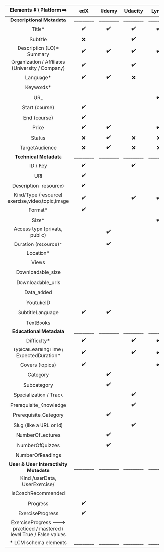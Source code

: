 |              Elements :arrow_down: \ Platform :arrow_right:             |          edX       |        Udemy       |       Udacity      |        Lynda       |       Coursera     |     KhanAcademy    |
|:-----------------------------------------------------------------------:|:------------------:|:------------------:|:------------------:|:------------------:|:------------------:|:------------------:|
|                        **Descriptional Metadata**                       |      _________     |      _________     |      _________     |      _________     |      _________     |      _________     |
| Title*                                                                  | :heavy_check_mark: | :heavy_check_mark: | :heavy_check_mark: | :heavy_check_mark: | :heavy_check_mark: | :heavy_check_mark: |
| Subtitle                                                                |         :x:        |                    | :heavy_check_mark: |                    |                    |         :x:        |
| Description (LO)*  Summary                                              | :heavy_check_mark: | :heavy_check_mark: | :heavy_check_mark: | :heavy_check_mark: | :heavy_check_mark: | :heavy_check_mark: |
| Organization / Affiliates (University / Company)                        | :heavy_check_mark: |                    | :heavy_check_mark: |                    | :heavy_check_mark: |         :x:        |
| Language*                                                               | :heavy_check_mark: | :heavy_check_mark: |         :x:        |                    | :heavy_check_mark: |         :x:        |
| Keywords*                                                               |                    |                    |                    |                    |                    | :heavy_check_mark: |
| URL                                                                     |                    |                    |                    | :heavy_check_mark: | :heavy_check_mark: | :heavy_check_mark: |
| Start (course)                                                          | :heavy_check_mark: |                    |                    |                    | :heavy_check_mark: |         :x:        |
| End (course)                                                            | :heavy_check_mark: |                    |                    |                    | :heavy_check_mark: |         :x:        |
| Price                                                                   | :heavy_check_mark: | :heavy_check_mark: |                    | :heavy_check_mark: |                    |                    |
| Status                                                                  |         :x:        | :heavy_check_mark: |         :x:        |         :x:        |         :x:        |         :x:        |
| TargetAudience                                                          |         :x:        | :heavy_check_mark: |         :x:        |         :x:        |         :x:        |         :x:        |
|                          **Technical Metadata**                         |      _________     |      _________     |      _________     |      _________     |      _________     |    ____________    |
| ID / Key                                                                | :heavy_check_mark: |                    | :heavy_check_mark: |                    | :heavy_check_mark: |                    |
| URI                                                                     | :heavy_check_mark: |                    |                    |                    |                    |                    |
| Description (resource)                                                  | :heavy_check_mark: |                    |                    |                    |                    |                    |
| Kind/Type (resource) exercise,video,topic,image                         | :heavy_check_mark: |                    | :heavy_check_mark: | :heavy_check_mark: |                    | :heavy_check_mark: |
| Format*                                                                 | :heavy_check_mark: |                    |                    |                    |                    | :heavy_check_mark: |
| Size*                                                                   |                    |                    |                    | :heavy_check_mark: |                    | :heavy_check_mark: |
| Access type (private, public)                                           |                    | :heavy_check_mark: |                    |                    |                    |                    |
| Duration (resource)*                                                    |                    | :heavy_check_mark: |                    |                    |                    | :heavy_check_mark: |
| Location*                                                               |                    |                    |                    |                    |                    |                    |
| Views                                                                   |                    |                    |                    |                    |                    | :heavy_check_mark: |
| Downloadable_size                                                       |                    |                    |                    |                    |                    | :heavy_check_mark: |
| Downloadable_urls                                                       |                    |                    |                    |                    |                    | :heavy_check_mark: |
| Data_added                                                              |                    |                    |                    |                    |                    | :heavy_check_mark: |
| YoutubeID                                                               |                    |                    |                    |                    |                    | :heavy_check_mark: |
| SubtitleLanguage                                                        | :heavy_check_mark: | :heavy_check_mark: |                    |                    | :heavy_check_mark: |                    |
| TextBooks                                                               |                    |                    |                    |                    | :heavy_check_mark: |                    |
|                         **Educational Metadata**                        |      _________     |      _________     |      _________     |      _________     |      _________     |      _________     |
| Difficulty*                                                             | :heavy_check_mark: |                    | :heavy_check_mark: | :heavy_check_mark: | :heavy_check_mark: |                    |
| TypicalLearningTime /  ExpectedDuration*                                | :heavy_check_mark: |                    | :heavy_check_mark: | :heavy_check_mark: | :heavy_check_mark: |                    |
| Covers (topics)                                                         | :heavy_check_mark: |                    |                    | :heavy_check_mark: |                    | :heavy_check_mark: |
| Category                                                                |                    | :heavy_check_mark: |                    |                    |                    |                    |
| Subcategory                                                             |                    | :heavy_check_mark: |                    |                    |                    |                    |
| Specialization / Track                                                  |                    |                    | :heavy_check_mark: |                    | :heavy_check_mark: |                    |
| Prerequisite_Knowledge                                                  |                    |                    | :heavy_check_mark: |                    |                    | :heavy_check_mark: |
| Prerequisite_Category                                                   |                    | :heavy_check_mark: |                    |                    |                    |                    |
| Slug  (like a URL or id)                                                |                    |                    | :heavy_check_mark: |                    |                    | :heavy_check_mark: |
| NumberOfLectures                                                        |                    | :heavy_check_mark: |                    |                    |                    |                    |
| NumberOfQuizzes                                                         |                    | :heavy_check_mark: |                    |                    | :heavy_check_mark: |                    |
| NumberOfReadings                                                        |                    |                    |                    |                    | :heavy_check_mark: |                    |
|                  **User & User Interactivity Metadata**                 |      _________     |      _________     |      _________     |      _________     |      _________     |      _________     |
| Kind /userData, UserExercise/                                           |                    |                    |                    |                    |                    | :heavy_check_mark: |
| IsCoachRecommended                                                      |                    |                    |                    |                    |                    | :heavy_check_mark: |
| Progress                                                                | :heavy_check_mark: |                    |                    |                    | :heavy_check_mark: | :heavy_check_mark: |
| ExerciseProgress                                                        | :heavy_check_mark: |                    |                    |                    |                    | :heavy_check_mark: |
| ExerciseProgress --->  practiced / mastered / level True / False values |                    |                    |                    |                    |                    | :heavy_check_mark: |
| * LOM schema elements                                                   |      _________     |      _________     |      _________     |      _________     |      _________     |      _________     |